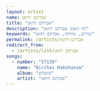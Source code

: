 ```yaml
---
layout: artist
name: אברהם דהאן
title: "אברהם דהאן"
description: "דף האמן אברהם דהאן"
keywords: "שירים, מוזיקה, אברהם דהאן"
permalink: /artists/אברהם-דהאן
redirect_from:
  - /artists/list/אברהם דהאן
songs:
  - number: "57139"
    name: "Birchas Hakohanim"
    album: "סינגלים"
    artist: "אברהם דהאן"
---
```


